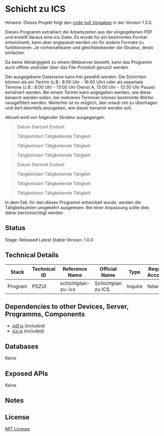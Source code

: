 # Schicht zu ICS

Hinweis: Dieses Projekt folgt den [code null Vorgaben](https://github.com/code-null/organization/blob/main/guidelines.md) in der Version 1.3.0.

Dieses Programm extrahiert die Arbeitszeiten aus der eingegebenen PDF und erstellt daraus eine ics-Datei. Es wurde für ein bestimmtes Format entwickwelt, kann aber angepasst werden um für andere Formate zu funktionieren. Je vorhersehbarer und gleichbleibender die Struktur, desto einfacher.

Da keine Abhängigkeit zu einem Webserver besteht, kann das Programm auch offline und/oder über das File-Protokoll genutzt werden.

Der ausgegebene Dateiname kann frei gewählt werden. Die Schichten können als ein Termin (z.B.: 8:00 Uhr - 16:00 Uhr) oder als separtate Termine (z.B.: 8:00 Uhr - 13:00 Uhr Dienst A, 13:00 Uhr - 13:30 Uhr Pause) extrahiert werden. Bei einem Termin kann angegeben werden, wie diese benannt werden sollen, bei mehreren Terminen können bestimmte Wörter rausgefiltert werden. Weiterhin ist es möglich, den urlaub mit zu übertragen und dort ebenfalls anzugeben, wie dieser benannt werden soll.

Aktuell wird von folgender Struktur ausgegangen:

> Datum Startzeit Endzeit
>
> Tätigkeitstart Tätigkeitende Tätigkeit
>
> Tätigkeitstart Tätigkeitende Tätigkeit
>
> Tätigkeitstart Tätigkeitende Tätigkeit
>
> Datum Startzeit Endzeit
>
> Tätigkeitstart Tätigkeitende Tätigkeit
>
> Tätigkeitstart Tätigkeitende Tätigkeit
>
> Tätigkeitstart Tätigkeitende Tätigkeit

In dem Fall, für den dieses Programm entwickelt wurde, werden die Tätigkeitszeilen umgekehrt ausgelesen. Bei einer Anpassung sollte dies daher berücksichtigt werden

## Status

Stage: Released
Latest Stable Version: 1.0.0

## Technical Details

| Stack   | Technical ID | Reference Name     | Official Name      | Type    | Requires Accounts | Technology      |
| ------- | ------------ | ------------------ | ------------------ | ------- | ----------------- | --------------- |
| Program | PSZUI        | schichtplan-zu-ics | Schichtplan zu ICS | Inquire | false             | HTML, CSS, POJS |

## Dependencies to other Devices, Server, Programms, Components

- [pdf.js](https://github.com/mozilla/pdf.js) (included)
- [ics.js](https://github.com/nwcell/ics.js) (included)

## Databases

Keine

## Exposed APIs

Keine

## Notes

## License

[MIT License](https://github.com/Hollow-Ego/schichtplan-zu-ics/blob/main/LICENSE)
